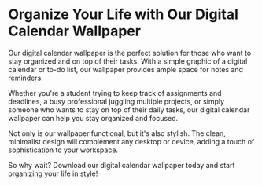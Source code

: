 <!--
Write me markdown content of website with wallpaper:

"A wallpaper with a simple graphic of a digital calendar or to-do list, with space for notes and reminders."

The header of the page should not be copy of the text but rather a real content of the website which is using this wallpaper.
-->

<!--font:Open Sans-->

# Organize Your Life with Our Digital Calendar Wallpaper

Our digital calendar wallpaper is the perfect solution for those who want to stay organized and on top of their tasks. With a simple graphic of a digital calendar or to-do list, our wallpaper provides ample space for notes and reminders.

Whether you're a student trying to keep track of assignments and deadlines, a busy professional juggling multiple projects, or simply someone who wants to stay on top of their daily tasks, our digital calendar wallpaper can help you stay organized and focused.

Not only is our wallpaper functional, but it's also stylish. The clean, minimalist design will complement any desktop or device, adding a touch of sophistication to your workspace.

So why wait? Download our digital calendar wallpaper today and start organizing your life in style!
